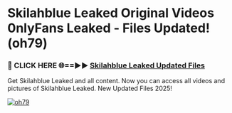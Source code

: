 # Skilahblue Leaked Original Videos 0nlyFans Leaked - Files Updated! (oh79)

<h3>🔴 CLICK HERE 🌐==►► <a href="https://tinyurl.com/2jnfzry5" rel="nofollow">Skilahblue Leaked Updated Files</a></h3>

Get Skilahblue Leaked and all content. Now you can access all videos and pictures of Skilahblue Leaked. New Updated Files 2025!

[![oh79](https://i.imgur.com/GyGTBgg.gif)](https://tinyurl.com/2jnfzry5)

